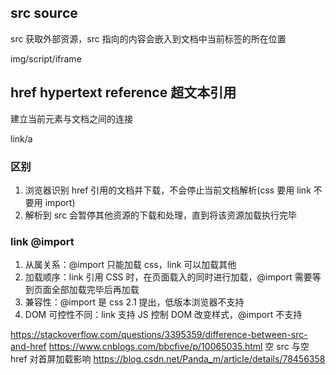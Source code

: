 <!-- @format -->

## src source

src 获取外部资源，src 指向的内容会嵌入到文档中当前标签的所在位置

img/script/iframe

## href hypertext reference 超文本引用

建立当前元素与文档之间的连接

link/a

### 区别

1. 浏览器识别 href 引用的文档并下载，不会停止当前文档解析(css 要用 link 不要用 import)
2. 解析到 src 会暂停其他资源的下载和处理，直到将该资源加载执行完毕

### link @import

1. 从属关系：@import 只能加载 css，link 可以加载其他
2. 加载顺序：link 引用 CSS 时，在页面载入的同时进行加载，@import 需要等到页面全部加载完毕后再加载
3. 兼容性：@import 是 css 2.1 提出，低版本浏览器不支持
4. DOM 可控性不同：link 支持 JS 控制 DOM 改变样式，@import 不支持

https://stackoverflow.com/questions/3395359/difference-between-src-and-href
https://www.cnblogs.com/bbcfive/p/10065035.html
空 src 与空 href 对首屏加载影响
https://blog.csdn.net/Panda_m/article/details/78456358
